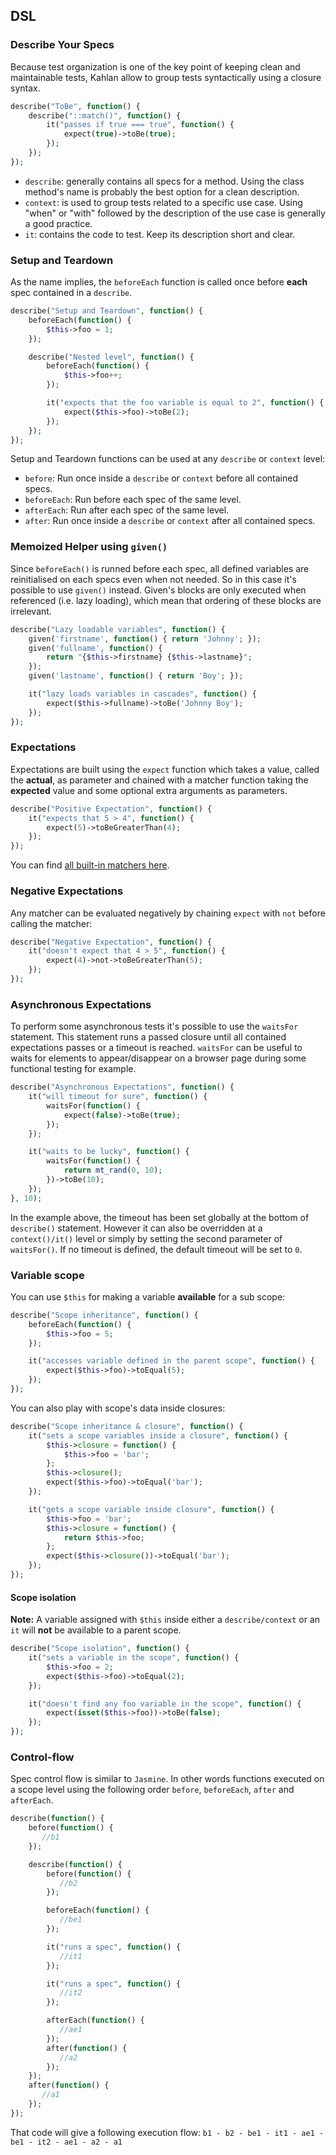 ## DSL

### Describe Your Specs

Because test organization is one of the key point of keeping clean and maintainable tests, Kahlan allow to group tests syntactically using a closure syntax.

```php
describe("ToBe", function() {
    describe("::match()", function() {
        it("passes if true === true", function() {
            expect(true)->toBe(true);
        });
    });
});
```

* `describe`: generally contains all specs for a method. Using the class method's name is probably the best option for a clean description.
* `context`: is used to group tests related to a specific use case. Using "when" or "with" followed by the description of the use case is generally a good practice.
* `it`: contains the code to test. Keep its description short and clear.

### Setup and Teardown

As the name implies, the `beforeEach` function is called once before **each** spec contained in a `describe`.

```php
describe("Setup and Teardown", function() {
    beforeEach(function() {
        $this->foo = 1;
    });

    describe("Nested level", function() {
        beforeEach(function() {
            $this->foo++;
        });

        it("expects that the foo variable is equal to 2", function() {
            expect($this->foo)->toBe(2);
        });
    });
});
```

Setup and Teardown functions can be used at any `describe` or `context` level:

* `before`: Run once inside a `describe` or `context` before all contained specs.
* `beforeEach`: Run before each spec of the same level.
* `afterEach`: Run after each spec of the same level.
* `after`: Run once inside a `describe` or `context` after all contained specs.

### Memoized Helper using `given()`

Since `beforeEach()` is runned before each spec, all defined variables are reinitialised on each specs even when not needed. So in this case it's possible to use `given()` instead. Given's blocks are only executed when referenced (i.e. lazy loading), which mean that ordering of these blocks are irrelevant.

```php
describe("Lazy loadable variables", function() {
    given('firstname', function() { return 'Johnny'; });
    given('fullname', function() {
        return "{$this->firstname} {$this->lastname}";
    });
    given('lastname', function() { return 'Boy'; });

    it("lazy loads variables in cascades", function() {
        expect($this->fullname)->toBe('Johnny Boy');
    });
});
```

### Expectations

Expectations are built using the `expect` function which takes a value, called the **actual**, as parameter and chained with a matcher function taking the **expected** value and some optional extra arguments as parameters.

```php
describe("Positive Expectation", function() {
    it("expects that 5 > 4", function() {
        expect(5)->toBeGreaterThan(4);
    });
});
```

You can find [all built-in matchers here](matchers.md).

### Negative Expectations

Any matcher can be evaluated negatively by chaining `expect` with `not` before calling the matcher:

```php
describe("Negative Expectation", function() {
    it("doesn't expect that 4 > 5", function() {
        expect(4)->not->toBeGreaterThan(5);
    });
});
```

### Asynchronous Expectations

To perform some asynchronous tests it's possible to use the `waitsFor` statement. This statement runs a passed closure until all contained expectations passes or a timeout is reached. `waitsFor` can be useful to waits for elements to appear/disappear on a browser page during some functional testing for example.

```php
describe("Asynchronous Expectations", function() {
    it("will timeout for sure", function() {
        waitsFor(function() {
            expect(false)->toBe(true);
        });
    });

    it("waits to be lucky", function() {
        waitsFor(function() {
            return mt_rand(0, 10);
        })->toBe(10);
    });
}, 10);
```

In the example above, the timeout has been set globally at the bottom of `describe()` statement. However it can also be overridden at a `context()/it()` level or simply by setting the second parameter of `waitsFor()`. If no timeout is defined, the default timeout will be set to `0`.

### Variable scope

You can use `$this` for making a variable **available** for a sub scope:

```php
describe("Scope inheritance", function() {
    beforeEach(function() {
        $this->foo = 5;
    });

    it("accesses variable defined in the parent scope", function() {
        expect($this->foo)->toEqual(5);
    });
});
```

You can also play with scope's data inside closures:

```php
describe("Scope inheritance & closure", function() {
    it("sets a scope variables inside a closure", function() {
        $this->closure = function() {
            $this->foo = 'bar';
        };
        $this->closure();
        expect($this->foo)->toEqual('bar');
    });

    it("gets a scope variable inside closure", function() {
        $this->foo = 'bar';
        $this->closure = function() {
            return $this->foo;
        };
        expect($this->closure())->toEqual('bar');
    });
});
```

#### Scope isolation

**Note:** A variable assigned with `$this` inside either a `describe/context` or an `it` will **not** be available to a parent scope.

```php
describe("Scope isolation", function() {
    it("sets a variable in the scope", function() {
        $this->foo = 2;
        expect($this->foo)->toEqual(2);
    });

    it("doesn't find any foo variable in the scope", function() {
        expect(isset($this->foo))->toBe(false);
    });
});
```

### Control-flow

Spec control flow is similar to `Jasmine`. In other words functions executed on a scope level using the following order `before`, `beforeEach`, `after` and `afterEach`.

```php
describe(function() {
    before(function() {
       //b1
    });

    describe(function() {
        before(function() {
           //b2
        });

        beforeEach(function() {
           //be1
        });

        it("runs a spec", function() {
           //it1
        });

        it("runs a spec", function() {
           //it2
        });

        afterEach(function() {
           //ae1
        });
        after(function() {
           //a2
        });
    });
    after(function() {
       //a1
    });
});
```

That code will give a following execution flow: `b1 - b2 - be1 - it1 - ae1 - be1 - it2 - ae1 - a2 - a1`
